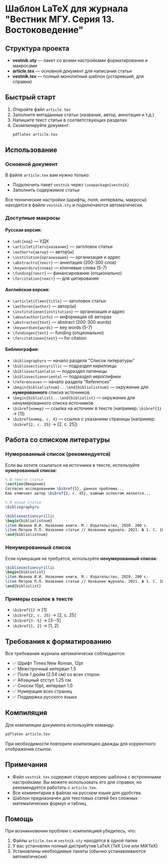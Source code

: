 # Шаблон LaTeX для журнала "Вестник МГУ. Серия 13. Востоковедение"

## Структура проекта

- **vestnik.sty** — пакет со всеми настройками форматирования и макросами
- **article.tex** — основной документ для написания статьи
- **vestnik.tex** — полный монолитный шаблон (устаревший, для справки)

## Быстрый старт

1. Откройте файл `article.tex`
2. Заполните метаданные статьи (название, автор, аннотация и т.д.)
3. Напишите текст статьи в соответствующих разделах
4. Скомпилируйте документ:
   ```bash
   pdflatex article.tex
   ```

## Использование

### Основной документ

В файле `article.tex` вам нужно только:
- Подключить пакет `vestnik` через `\usepackage{vestnik}`
- Заполнить содержимое статьи

Все технические настройки (шрифты, поля, интервалы, макросы) находятся в файле `vestnik.sty` и подключаются автоматически.

### Доступные макросы

#### Русская версия:
- `\udc{код}` — УДК
- `\articletitleru{название}` — заголовок статьи
- `\authorru{автор}` — автор(ы)
- `\institution{организация}` — организация и адрес
- `\abstractru{текст}` — аннотация (200-300 слов)
- `\keywordsru{слова}` — ключевые слова (5-7)
- `\funding{текст}` — финансирование (опционально)
- `\forcitation{текст}` — для цитирования

#### Английская версия:
- `\articletitleen{title}` — заголовок статьи
- `\authoren{author}` — автор(ы)
- `\institutionen{institution}` — организация и адрес
- `\aboutauthor{info}` — информация об авторах
- `\abstracten{text}` — abstract (200-300 words)
- `\keywordsen{words}` — key words (5-7)
- `\fundingen{text}` — funding (опционально)
- `\forcitationen{text}` — for citation

#### Библиография:
- `\bibliographyru` — начало раздела "Список литературы"
- `\bibliosectioncyrillic` — подраздел кириллицы
- `\bibliosectionlatin` — подраздел латиницы
- `\bibliosectionoriental` — подраздел иероглифики
- `\referencesen` — начало раздела "References"
- `\begin{bibliolistnum}...\end{bibliolistnum}` — окружение для **нумерованного** списка источников
- `\begin{bibliolist}...\end{bibliolist}` — окружение для ненумерованного списка источников
- `\bibref{номер}` — ссылка на источник в тексте (например: `\bibref{1}` → [1])
- `\bibref{номер, с. X}` — ссылка с указанием страницы (например: `\bibref{2, с. 25}` → [2, с. 25])

## Работа со списком литературы

### Нумерованный список (рекомендуется)

Если вы хотите ссылаться на источники в тексте, используйте **нумерованный список**:

```latex
% В тексте статьи
\section{Введение}
Согласно исследованиям \bibref{1}, данная проблема...
Как отмечает автор \bibref{2, с. 45}, важным аспектом является...

% В конце статьи
\bibliographyru

\bibliosectioncyrillic
\begin{bibliolistnum}
\item Иванов И.И. Название книги. М.: Издательство, 2020. 200 с.
\item Петров П.П. Название статьи // Название журнала. 2021. № 1. С. 10--20.
\end{bibliolistnum}
```

### Ненумерованный список

Если нумерация не требуется, используйте **ненумерованный список**:

```latex
\bibliosectioncyrillic
\begin{bibliolist}
\item Иванов И.И. Название книги. М.: Издательство, 2020. 200 с.
\item Петров П.П. Название статьи // Название журнала. 2021. № 1. С. 10--20.
\end{bibliolist}
```

### Примеры ссылок в тексте

- `\bibref{1}` → [1]
- `\bibref{2, с. 25}` → [2, с. 25]
- `\bibref{3--5}` → [3--5]
- `\bibref{1, 2}` → [1, 2]

## Требования к форматированию

Все требования журнала автоматически соблюдаются:
- ✅ Шрифт Times New Roman, 12pt
- ✅ Межстрочный интервал 1.5
- ✅ Поля 1 дюйм (2.54 см) со всех сторон
- ✅ Абзацный отступ 1.25 см
- ✅ Сноски 10pt, интервал 1.0
- ✅ Нумерация всех страниц
- ✅ Поддержка русского языка

## Компиляция

Для компиляции документа используйте команду:
```bash
pdflatex article.tex
```

При необходимости повторите компиляцию дважды для корректного отображения ссылок.

## Примечания

- Файл `vestnik.tex` содержит старую версию шаблона с встроенными настройками. Вы можете использовать его для справки, но рекомендуется работать с `article.tex`.
- Все комментарии в файлах на русском языке для удобства.
- Шаблон предназначен для текстовых статей без сложных математических формул и таблиц.

## Помощь

При возникновении проблем с компиляцией убедитесь, что:
1. Файлы `article.tex` и `vestnik.sty` находятся в одной папке
2. У вас установлен полный дистрибутив LaTeX (TeX Live или MiKTeX)
3. Установлены необходимые пакеты (обычно устанавливаются автоматически)
